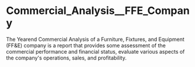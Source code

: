 # Commercial_Analysis__FFE_Company
The Yearend Commercial Analysis of a Furniture, Fixtures, and Equipment (FF&amp;E) company is a report that provides some assessment of the commercial performance and financial status, evaluate various aspects of the company's operations, sales, and profitability.

